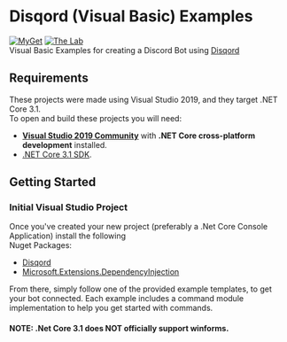 # Disqord (Visual Basic) Examples
[![MyGet](https://img.shields.io/myget/quahu/vpre/Disqord.svg?style=flat-square&label=myget)](https://www.myget.org/feed/quahu/package/nuget/Disqord)
[![The Lab](https://img.shields.io/discord/416256456505950215.svg?style=flat-square&label=discord)](https://discord.gg/eUMSXGZ)  
Visual Basic Examples for creating a Discord Bot using [Disqord](https://github.com/Quahu/Disqord)

## Requirements
These projects were made using Visual Studio 2019, and they target .NET Core 3.1.  
To open and build these projects you will need:

* [**Visual Studio 2019 Community**](https://www.visualstudio.com/thank-you-downloading-visual-studio/?sku=Community) with **.NET Core cross-platform development** installed.
* [.NET Core 3.1 SDK](https://www.microsoft.com/net/download/core).

## Getting Started 
### Initial Visual Studio Project
Once you've created your new project (preferably a .Net Core Console Application) install the following  
Nuget Packages:  
- [Disqord](https://www.myget.org/feed/quahu/package/nuget/Disqord) 
- [Microsoft.Extensions.DependencyInjection](https://www.nuget.org/packages/Microsoft.Extensions.DependencyInjection/) 

From there, simply follow one of the provided example templates, to get your bot connected. Each example includes a command module implementation to help you get started with commands.  

#### NOTE: .Net Core 3.1 does **NOT** officially support winforms. 
